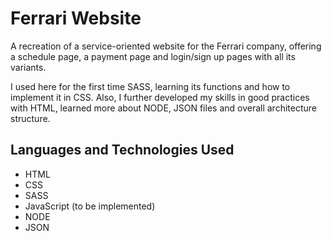 # Ferrari Website

A recreation of a service-oriented website for the Ferrari company, offering a schedule page, a payment page and login/sign up pages with all its variants.

I used here for the first time SASS, learning its functions and how to implement it in CSS. Also, I further developed my skills in good practices with HTML, learned more about NODE, JSON files and overall architecture structure.

## Languages and Technologies Used

- HTML
- CSS
- SASS
- JavaScript (to be implemented)
- NODE
- JSON
